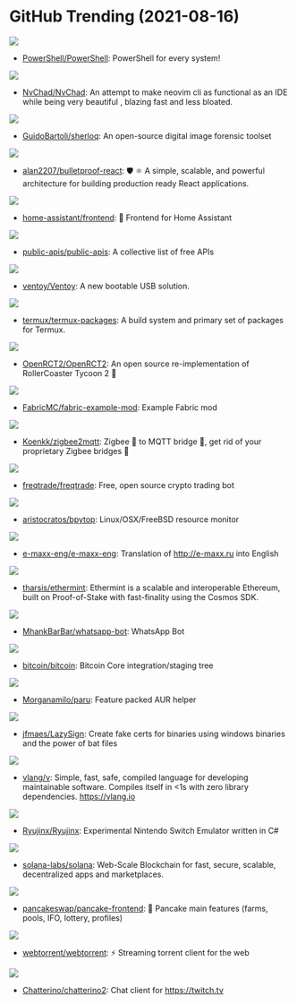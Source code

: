 # GitHub Trending (2021-08-16)

![](https://img.shields.io/badge/C%23-New%20205-green?style=flat-square&logo=appveyor)
- [PowerShell/PowerShell](https://github.com/PowerShell/PowerShell): PowerShell for every system!

![](https://img.shields.io/badge/Lua-New%2014-green?style=flat-square&logo=appveyor)
- [NvChad/NvChad](https://github.com/NvChad/NvChad): An attempt to make neovim cli as functional as an IDE while being very beautiful , blazing fast and less bloated.

![](https://img.shields.io/badge/Perl-New%2095-green?style=flat-square&logo=appveyor)
- [GuidoBartoli/sherloq](https://github.com/GuidoBartoli/sherloq): An open-source digital image forensic toolset

![](https://img.shields.io/badge/TypeScript-New%2063-green?style=flat-square&logo=appveyor)
- [alan2207/bulletproof-react](https://github.com/alan2207/bulletproof-react): 🛡️ ⚛️ A simple, scalable, and powerful architecture for building production ready React applications.

![](https://img.shields.io/badge/TypeScript-New%201-green?style=flat-square&logo=appveyor)
- [home-assistant/frontend](https://github.com/home-assistant/frontend): 🍭 Frontend for Home Assistant

![](https://img.shields.io/badge/Python-New%20569-green?style=flat-square&logo=appveyor)
- [public-apis/public-apis](https://github.com/public-apis/public-apis): A collective list of free APIs

![](https://img.shields.io/badge/C-New%20256-green?style=flat-square&logo=appveyor)
- [ventoy/Ventoy](https://github.com/ventoy/Ventoy): A new bootable USB solution.

![](https://img.shields.io/badge/Shell-New%205-green?style=flat-square&logo=appveyor)
- [termux/termux-packages](https://github.com/termux/termux-packages): A build system and primary set of packages for Termux.

![](https://img.shields.io/badge/C%2B%2B-New%201-green?style=flat-square&logo=appveyor)
- [OpenRCT2/OpenRCT2](https://github.com/OpenRCT2/OpenRCT2): An open source re-implementation of RollerCoaster Tycoon 2 🎢

![](https://img.shields.io/badge/Java-New%201-green?style=flat-square&logo=appveyor)
- [FabricMC/fabric-example-mod](https://github.com/FabricMC/fabric-example-mod): Example Fabric mod

![](https://img.shields.io/badge/JavaScript-New%201-green?style=flat-square&logo=appveyor)
- [Koenkk/zigbee2mqtt](https://github.com/Koenkk/zigbee2mqtt): Zigbee 🐝 to MQTT bridge 🌉, get rid of your proprietary Zigbee bridges 🔨

![](https://img.shields.io/badge/Python-New%209-green?style=flat-square&logo=appveyor)
- [freqtrade/freqtrade](https://github.com/freqtrade/freqtrade): Free, open source crypto trading bot

![](https://img.shields.io/badge/Python-New%2012-green?style=flat-square&logo=appveyor)
- [aristocratos/bpytop](https://github.com/aristocratos/bpytop): Linux/OSX/FreeBSD resource monitor

![](https://img.shields.io/badge/C%2B%2B-New%2014-green?style=flat-square&logo=appveyor)
- [e-maxx-eng/e-maxx-eng](https://github.com/e-maxx-eng/e-maxx-eng): Translation of http://e-maxx.ru into English

![](https://img.shields.io/badge/JavaScript-New%20240-green?style=flat-square&logo=appveyor)
- [tharsis/ethermint](https://github.com/tharsis/ethermint): Ethermint is a scalable and interoperable Ethereum, built on Proof-of-Stake with fast-finality using the Cosmos SDK.

![](https://img.shields.io/badge/JavaScript-New%202-green?style=flat-square&logo=appveyor)
- [MhankBarBar/whatsapp-bot](https://github.com/MhankBarBar/whatsapp-bot): WhatsApp Bot

![](https://img.shields.io/badge/C%2B%2B-New%20100-green?style=flat-square&logo=appveyor)
- [bitcoin/bitcoin](https://github.com/bitcoin/bitcoin): Bitcoin Core integration/staging tree

![](https://img.shields.io/badge/Rust-New%206-green?style=flat-square&logo=appveyor)
- [Morganamilo/paru](https://github.com/Morganamilo/paru): Feature packed AUR helper

![](https://img.shields.io/badge/Batchfile-New%2042-green?style=flat-square&logo=appveyor)
- [jfmaes/LazySign](https://github.com/jfmaes/LazySign): Create fake certs for binaries using windows binaries and the power of bat files

![](https://img.shields.io/badge/V-New%2016-green?style=flat-square&logo=appveyor)
- [vlang/v](https://github.com/vlang/v): Simple, fast, safe, compiled language for developing maintainable software. Compiles itself in <1s with zero library dependencies. https://vlang.io

![](https://img.shields.io/badge/C%23-New%209-green?style=flat-square&logo=appveyor)
- [Ryujinx/Ryujinx](https://github.com/Ryujinx/Ryujinx): Experimental Nintendo Switch Emulator written in C#

![](https://img.shields.io/badge/Rust-New%2019-green?style=flat-square&logo=appveyor)
- [solana-labs/solana](https://github.com/solana-labs/solana): Web-Scale Blockchain for fast, secure, scalable, decentralized apps and marketplaces.

![](https://img.shields.io/badge/TypeScript-New%202-green?style=flat-square&logo=appveyor)
- [pancakeswap/pancake-frontend](https://github.com/pancakeswap/pancake-frontend): 🥞 Pancake main features (farms, pools, IFO, lottery, profiles)

![](https://img.shields.io/badge/JavaScript-New%208-green?style=flat-square&logo=appveyor)
- [webtorrent/webtorrent](https://github.com/webtorrent/webtorrent): ⚡️ Streaming torrent client for the web

![](https://img.shields.io/badge/C%2B%2B-New%200-green?style=flat-square&logo=appveyor)
- [Chatterino/chatterino2](https://github.com/Chatterino/chatterino2): Chat client for https://twitch.tv

